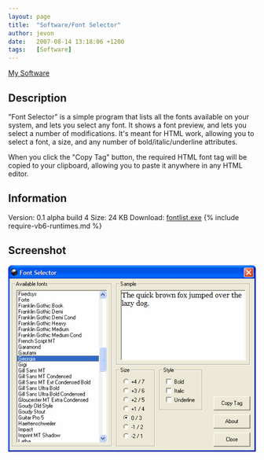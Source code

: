 ```yaml
---
layout: page
title:  "Software/Font Selector"
author: jevon
date:   2007-08-14 13:18:06 +1200
tags:   [Software]
---
```


[My Software](software.md)

## Description
"Font Selector" is a simple program that lists all the fonts available on your system, and lets you select any font. It shows a font preview, and lets you select a number of modifications. It's meant for HTML work, allowing you to select a font, a size, and any number of bold/italic/underline attributes.

When you click the "Copy Tag" button, the required HTML font tag will be copied to your clipboard, allowing you to paste it anywhere in any HTML editor.

## Information
Version: 0.1 alpha build 4
Size: 24 KB
Download: <a href="/files/software/fontlist.exe">fontlist.exe</a>
{% include require-vb6-runtimes.md %}

## Screenshot
<img src="/img/screenshots/fontlist.png" alt="Screenshot of Font Selector software">
